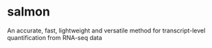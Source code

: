 # salmon
An accurate, fast, lightweight and versatile method for transcript-level quantification from RNA-seq data 
